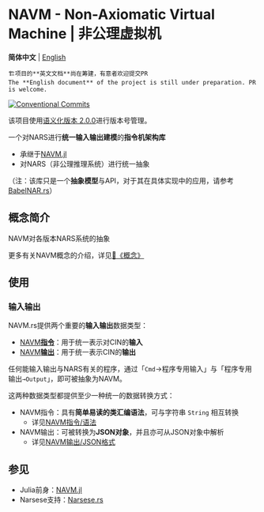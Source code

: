 # NAVM - Non-Axiomatic Virtual Machine | 非公理虚拟机

**简体中文** | [English](./README.en.md)

    🏗️项目的**英文文档**尚在筹建，有意者欢迎提交PR
    The **English document** of the project is still under preparation. PR is welcome.

[![Conventional Commits](https://img.shields.io/badge/Conventional%20Commits-2.0.0-%23FE5196?logo=conventionalcommits&logoColor=white)](https://conventionalcommits.org)

该项目使用[语义化版本 2.0.0](https://semver.org/)进行版本号管理。

一个对NARS进行**统一输入输出建模**的**指令机架构库**

- 承继于[NAVM.jl](https://github.com/ARCJ137442/NAVM.jl)
- 对NARS（非公理推理系统）进行统一抽象

（注：该库只是一个**抽象模型**与API，对于其在具体实现中的应用，请参考[BabelNAR.rs](https://github.com/ARCJ137442/BabelNAR.rs)）

## 概念简介

NAVM对各版本NARS系统的抽象

更多有关NAVM概念的介绍，详见[📝《概念》](./docs/zh-cn/concepts/doc.md)

<!-- ## 安装 -->

<!-- * 📌【2024-04-10 10:19:40】有关具体环节，在crates.io中已经完善 -->

## 使用

### 输入输出

NAVM.rs提供两个重要的**输入输出**数据类型：

- [NAVM**指令**](./docs/zh-cn/concepts/navm_cmd.md)：用于统一表示对CIN的**输入**
- [NAVM**输出**](./docs/zh-cn/concepts/navm_output.md)：用于统一表示CIN的**输出**

任何能输入输出与NARS有关的程序，通过「`Cmd`→程序专用输入」与「程序专用输出`→Output`」，即可被抽象为NAVM。

这两种数据类型都提供至少一种统一的数据转换方式：

- NAVM指令：具有**简单易读的类汇编语法**，可与字符串 `String` 相互转换
  - 详见[NAVM指令/语法](./docs/zh-cn/concepts/navm_cmd.md/#语法)
- NAVM输出：可被转换为**JSON对象**，并且亦可从JSON对象中解析
  - 详见[NAVM输出/JSON格式](./docs/zh-cn/concepts/navm_output.md/#JSON格式)

## 参见

- Julia前身：[NAVM.jl](https://github.com/ARCJ137442/NAVM.jl)
- Narsese支持：[Narsese.rs](https://github.com/ARCJ137442/Narsese.rs)
